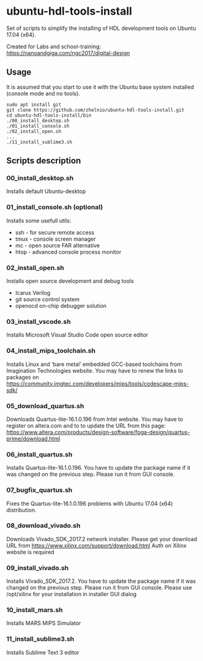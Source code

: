 # ubuntu-hdl-tools-install

Set of scripts to simplify the installing of HDL development tools on Ubuntu 17.04 (x64).

Created for Labs and school-training: https://nanoandgiga.com/ngc2017/digital-design

## Usage
It is assumed that you start to use it with the Ubuntu base system installed (console mode and no tools).
```
sudo apt install git
git clone https://github.com/zhelnio/ubuntu-hdl-tools-install.git
cd ubuntu-hdl-tools-install/bin
./00_install_desktop.sh
./01_install_console.sh
./02_install_open.sh
...
./11_install_sublime3.sh
```

## Scripts description
### 00_install_desktop.sh
Installs default Ubuntu-desktop

### 01_install_console.sh (optional)
Installs some usefull utils:
 - ssh - for secure remote access
 - tmux - console screen manager
 - mc - open source FAR alternative 
 - htop - advanced console process monitor

### 02_install_open.sh
Installs open source development and debug tools
 - Icarus Verilog
 - git source control system
 - openocd on-chip debugger solution

### 03_install_vscode.sh
Installs Microsoft Visual Studio Code open source editor

### 04_install_mips_toolchain.sh
Installs Linux and ‘bare metal’ embedded GCC-based toolchains from Imagination Technologies website. You may have to renew the links to packages on https://community.imgtec.com/developers/mips/tools/codescape-mips-sdk/ 

### 05_download_quartus.sh
Downloads Quartus-lite-16.1.0.196 from Intel website. You may have to register on altera.com and to to update the URL from this page: https://www.altera.com/products/design-software/fpga-design/quartus-prime/download.html

### 06_install_quartus.sh
Installs Quartus-lite-16.1.0.196. You have to update the package name if it was changed on the previous step. Please run it from GUI console.

### 07_bugfix_quartus.sh
Fixes the Quartus-lite-16.1.0.196 problems with Ubuntu  17.04 (x64) distribution.

### 08_download_vivado.sh
Downloads Vivado_SDK_2017.2 network installer. Please get your download URL from https://www.xilinx.com/support/download.html
Auth on Xilinx website is required

### 09_install_vivado.sh
Installs Vivado_SDK_2017.2. You have to update the package name if it was changed on the previous step. Please run it from GUI console. Please use /opt/xilinx for your installation in installer GUI dialog

### 10_install_mars.sh
Installs MARS MIPS Simulator

### 11_install_sublime3.sh
Installs Sublime Text 3 editor
